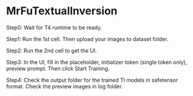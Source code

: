 # MrFuTextualInversion

Step0: Wait for T4 runtime to be ready.

Step1: Run the 1st cell. Then upload your images to dataset folder.

Step2: Run the 2nd cell to get the UI.

Step3: In the UI, fill in the placeholder, initializer token (single token only), preview prompt. Then click Start Training.

Step4: Check the output folder for the trained TI models in safetensor format. 
Check the preview images in log folder.

